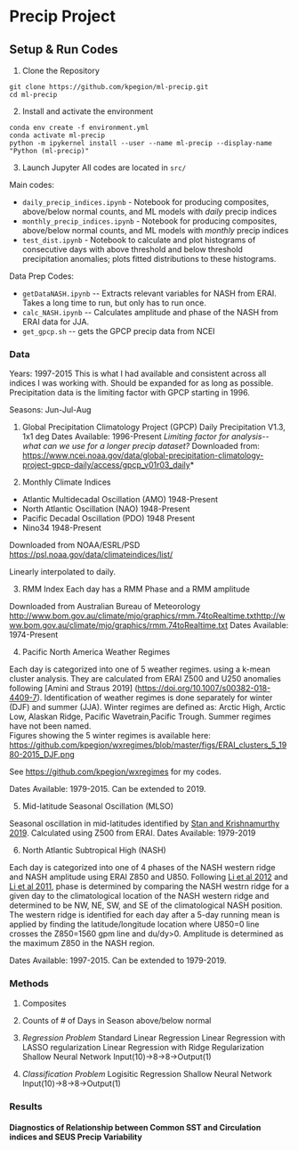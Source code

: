 # Precip Project 

## Setup & Run Codes

1. Clone the Repository
```
git clone https://github.com/kpegion/ml-precip.git
cd ml-precip
```

2. Install and activate the environment
```
conda env create -f environment.yml
conda activate ml-precip
python -m ipykernel install --user --name ml-precip --display-name "Python (ml-precip)"
```
3. Launch Jupyter 
All codes are located in `src/`

Main codes:
* `daily_precip_indices.ipynb` - Notebook for producing composites, above/below normal counts, and ML models with *daily* precip indices
* `monthly_precip_indices.ipynb` - Notebook for producing composites, above/below normal counts, and ML models with *monthly* precip indices
* `test_dist.ipynb` - Notebook to calculate and plot histograms of consecutive days with above threshold and below threshold precipitation anomalies; plots fitted distributions to these histograms. 

Data Prep Codes:
* `getDataNASH.ipynb` -- Extracts relevant variables for NASH from ERAI. Takes a long time to run, but only has to run once.
* `calc_NASH.ipynb` -- Calculates amplitude and phase of the NASH from ERAI data for JJA.
* `get_gpcp.sh` -- gets the GPCP precip data from NCEI


### Data 

Years: 1997-2015
This is what I had available and consistent across all indices I was working with. Should be expanded for as long as possible. Precipitation data is the limiting factor with GPCP starting in 1996.

Seasons: Jun-Jul-Aug

1. Global Precipitation Climatology Project (GPCP) Daily Precipitation V1.3, 1x1 deg 
Dates Available: 1996-Present *Limiting factor for analysis-- what can we use for a longer precip dataset?*
Downloaded from: https://www.ncei.noaa.gov/data/global-precipitation-climatology-project-gpcp-daily/access/gpcp_v01r03_daily*

2. Monthly Climate Indices 

* Atlantic Multidecadal Oscillation (AMO) 1948-Present
* North Atlantic Oscillation (NAO) 1948-Present
* Pacific Decadal Oscillation (PDO) 1948 Present
* Nino34 1948-Present 

Downloaded from NOAA/ESRL/PSD https://psl.noaa.gov/data/climateindices/list/

Linearly interpolated to daily.

3. RMM Index 
Each day has a RMM Phase and a RMM amplitude

Downloaded from Australian Bureau of Meteorology http://www.bom.gov.au/climate/mjo/graphics/rmm.74toRealtime.txthttp://www.bom.gov.au/climate/mjo/graphics/rmm.74toRealtime.txt
Dates Available: 1974-Present

4. Pacific North America Weather Regimes

Each day is categorized into one of 5 weather regimes.  using a k-mean cluster analysis.  They are calculated from ERAI Z500 and U250 anomalies following  [Amini and Straus 2019] (https://doi.org/10.1007/s00382-018-4409-7). Identification of weather regimes is done separately for winter (DJF) and summer (JJA). Winter regimes are defined as: Arctic High, Arctic Low, Alaskan Ridge, Pacific Wavetrain,Pacific Trough.  Summer regimes have not been named.  
Figures showing the 5 winter regimes is available here: https://github.com/kpegion/wxregimes/blob/master/figs/ERAI_clusters_5_1980-2015_DJF.png

See https://github.com/kpegion/wxregimes for my codes.

Dates Available: 1979-2015. Can be extended to 2019.

5. Mid-latitude Seasonal Oscillation (MLSO)

Seasonal oscillation in mid-latitudes identified by [Stan and Krishnamurthy 2019](https://link.springer.com/article/10.1007%2Fs00382-019-04827-9).  Calculated using Z500 from ERAI.
Dates Available: 1979-2019

6. North Atlantic Subtropical High (NASH)

Each day is categorized into one of 4 phases of the NASH western ridge and NASH amplitude using ERAI Z850 and U850. Following [Li et al 2012](https://doi.org/10.1007/s00382-011-1214-y) and [Li et al 2011](https://doi.org/10.1175/2010JCLI3829.1), phase is determined by comparing the NASH westrn ridge for a given day to the climatological location of the NASH western ridge and determined to be NW, NE, SW, and SE of the climatological NASH position.  The western ridge is identified for each day after a 5-day running mean is applied by finding the latitude/longitude location where U850=0 line crosses the Z850=1560 gpm line and du/dy>0. Amplitude is determined as the maximum Z850 in the NASH region.  

Dates Available: 1997-2015.  Can be extended to 1979-2019.

### Methods

1. Composites

2. Counts of # of Days in Season above/below normal

3. *Regression Problem*
Standard Linear Regression
Linear Regression with LASSO regularization
Linear Regression with Ridge Regularization
Shallow Neural Network Input(10)->8->8->Output(1)

4. *Classification Problem*
Logisitic Regression
Shallow Neural Network Input(10)->8->8->Output(1)

### Results

#### Diagnostics of Relationship between Common SST and Circulation indices and SEUS Precip Variability





